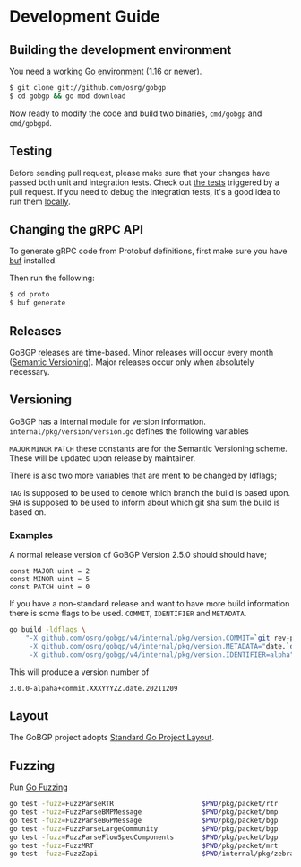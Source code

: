 # Development Guide

## Building the development environment

You need a working [Go environment](https://golang.org/doc/install) (1.16 or newer).

```bash
$ git clone git://github.com/osrg/gobgp
$ cd gobgp && go mod download
```

Now ready to modify the code and build two binaries, `cmd/gobgp` and `cmd/gobgpd`.

## Testing

Before sending pull request, please make sure that your changes have passed both unit and integration tests. Check out [the tests](https://github.com/osrg/gobgp/blob/master/.github/workflows/ci.yml) triggered by a pull request. If you need to debug the integration tests, it's a good idea to run them [locally](https://github.com/osrg/gobgp/blob/master/test/scenario_test/README.md).

## Changing the gRPC API

To generate gRPC code from Protobuf definitions, first make sure you have [buf](https://github.com/bufbuild/buf) installed.

Then run the following:

```bash
$ cd proto
$ buf generate
```

## Releases

GoBGP releases are time-based. Minor releases will occur every month ([Semantic Versioning](https://semver.org/)). Major releases occur only when absolutely necessary.

## Versioning

GoBGP has a internal module for version information.
```internal/pkg/version/version.go``` defines the following variables

```MAJOR``` ```MINOR``` ```PATCH``` these constants are for the Semantic Versioning scheme.
These will be updated upon release by maintainer.

There is also two more variables that are ment to be changed by ldflags;

```TAG``` is supposed to be used to denote which branch the build is based upon.
```SHA``` is supposed to be used to inform about which git sha sum the build is based on.

### Examples

A normal release version of GoBGP Version 2.5.0 should should have;

```golang
const MAJOR uint = 2
const MINOR uint = 5
const PATCH uint = 0
```

If you have a non-standard release and want to have more build information there is some flags to be used.
`COMMIT`, `IDENTIFIER` and `METADATA`.

```bash
go build -ldflags \
	"-X github.com/osrg/gobgp/v4/internal/pkg/version.COMMIT=`git rev-parse --short HEAD` \
	 -X github.com/osrg/gobgp/v4/internal/pkg/version.METADATA="date.`date "+%Y%m%d"`" \
	 -X github.com/osrg/gobgp/v4/internal/pkg/version.IDENTIFIER=alpha"
```

This will produce a version number of

```3.0.0-alpaha+commit.XXXYYYZZ.date.20211209```

## Layout

The GoBGP project adopts [Standard Go Project Layout](https://github.com/golang-standards/project-layout).

## Fuzzing

Run [Go Fuzzing](https://go.dev/security/fuzz)

```bash
go test -fuzz=FuzzParseRTR                      $PWD/pkg/packet/rtr
go test -fuzz=FuzzParseBMPMessage               $PWD/pkg/packet/bmp
go test -fuzz=FuzzParseBGPMessage               $PWD/pkg/packet/bgp
go test -fuzz=FuzzParseLargeCommunity           $PWD/pkg/packet/bgp
go test -fuzz=FuzzParseFlowSpecComponents       $PWD/pkg/packet/bgp
go test -fuzz=FuzzMRT                           $PWD/pkg/packet/mrt
go test -fuzz=FuzzZapi                          $PWD/internal/pkg/zebra
```
